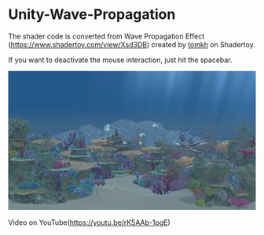# Unity-Wave-Propagation

The shader code is converted from Wave Propagation Effect (https://www.shadertoy.com/view/Xsd3DB) created by [tomkh](https://www.shadertoy.com/user/tomkh) on Shadertoy.

If you want to deactivate the mouse interaction, just hit the spacebar.

![Screenshot](Screenshot.png)

Video on YouTube(https://youtu.be/rK5AAb-1pgE)